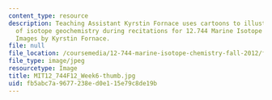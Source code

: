 ```yaml
---
content_type: resource
description: Teaching Assistant Kyrstin Fornace uses cartoons to illustrate concepts
  of isotope geochemistry during recitations for 12.744 Marine Isotope Chemistry.
  Images by Kyrstin Fornace.
file: null
file_location: /coursemedia/12-744-marine-isotope-chemistry-fall-2012/fb5abc7a9677238ed0e115e79c8de19b_MIT12_744F12_Week6-thumb.jpg
file_type: image/jpeg
resourcetype: Image
title: MIT12_744F12_Week6-thumb.jpg
uid: fb5abc7a-9677-238e-d0e1-15e79c8de19b
---
```

